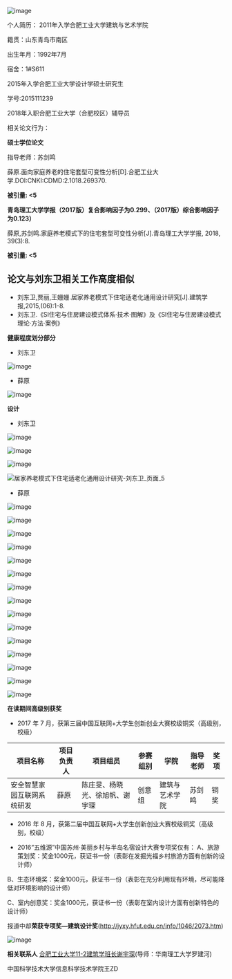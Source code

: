 ![image](https://github.com/HFUT-CHEATER/HFUTCheaterCollection/assets/160773353/21125584-5bc9-42f4-9f42-73d1d7297d98)

个人简历：
2011年入学合肥工业大学建筑与艺术学院

籍贯：山东青岛市南区

出生年月：1992年7月

宿舍：1#S611

2015年入学合肥工业大学设计学硕士研究生

学号:2015111239

2018年入职合肥工业大学（合肥校区）辅导员

相关论文行为：

**硕士学位论文**

指导老师：苏剑鸣

薛原.面向家庭养老的住宅套型可变性分析[D].合肥工业大学.DOI:CNKI:CDMD:2.1018.269370.

**被引量:  <5** 

**青岛理工大学学报（2017版）复合影响因子为0.299、（2017版）综合影响因子为0.123）**

薛原,苏剑鸣.家庭养老模式下的住宅套型可变性分析[J].青岛理工大学学报, 2018, 39(3):8.

**被引量:  <5** 

## 论文与刘东卫相关工作高度相似
- 刘东卫,贾丽,王姗姗.居家养老模式下住宅适老化通用设计研究[J].建筑学报,2015,(06):1-8.
- 刘东卫.《SI住宅与住房建设模式体系·技术·图解》及《SI住宅与住房建设模式
理论·方法·案例》

**健康程度划分部分**
- 刘东卫

![image](https://github.com/HFUT-CHEATER/HFUTCheaterCollection/assets/161664982/5fc29ae1-f68e-4475-b549-dcfbc325ebd3)
- 薛原

![image](https://github.com/HFUT-CHEATER/HFUTCheaterCollection/assets/161664982/9adc9cc2-3bf4-4dbb-b917-28922b814f08)

**设计**
- 刘东卫

![image](https://github.com/HFUT-CHEATER/HFUTCheaterCollection/assets/161664982/1fe317f3-4a82-4842-b33f-ce63a4ca62a4)

![image](https://github.com/HFUT-CHEATER/HFUTCheaterCollection/assets/161664982/14cf038c-9620-4c7d-9194-500262bec4a9)

![image](https://github.com/HFUT-CHEATER/HFUTCheaterCollection/assets/161664982/b999d8f8-28c1-4877-b5e8-95c25ad5f16e)

![居家养老模式下住宅适老化通用设计研究-刘东卫_页面_5](https://github.com/HFUT-CHEATER/HFUTCheaterCollection/assets/161664982/c90b32de-8133-4b17-936a-8f5853202e81)

- 薛原

![image](https://github.com/HFUT-CHEATER/HFUTCheaterCollection/assets/161664982/b53834e2-4655-4b49-abb0-e3431fdf2321)

![image](https://github.com/HFUT-CHEATER/HFUTCheaterCollection/assets/161664982/9dfe5087-eb0c-49c0-8856-ec966cb46291)

![image](https://github.com/HFUT-CHEATER/HFUTCheaterCollection/assets/161664982/a8b59b39-bbce-4e79-b000-293f1c30b38d)

![image](https://github.com/HFUT-CHEATER/HFUTCheaterCollection/assets/161664982/e284185a-8551-49b6-860b-cafbacaa3325)

![image](https://github.com/HFUT-CHEATER/HFUTCheaterCollection/assets/161664982/e14da52e-a2c7-4609-b381-51df5af0b385)

![image](https://github.com/HFUT-CHEATER/HFUTCheaterCollection/assets/161664982/2b42ebd8-58c4-4b38-9e39-e12e69eadfca)

![image](https://github.com/HFUT-CHEATER/HFUTCheaterCollection/assets/161664982/41bc4252-3e4e-4813-80b4-1d124a3de466)

![image](https://github.com/HFUT-CHEATER/HFUTCheaterCollection/assets/161664982/ce7e0abd-bf85-4b6e-bdb0-3f87be52e383)

![image](https://github.com/HFUT-CHEATER/HFUTCheaterCollection/assets/161664982/3d40140c-2d97-40aa-9fab-0f40a8be3033)

![image](https://github.com/HFUT-CHEATER/HFUTCheaterCollection/assets/161664982/710427e8-95d0-432d-b9bf-34a39a8630d1)

![image](https://github.com/HFUT-CHEATER/HFUTCheaterCollection/assets/161664982/f3647001-aa64-4826-9f39-5ba932a368f3)

![image](https://github.com/HFUT-CHEATER/HFUTCheaterCollection/assets/161664982/35f2c120-763a-437c-8e7f-864ee0c6cd55)

![image](https://github.com/HFUT-CHEATER/HFUTCheaterCollection/assets/161664982/424d0537-5d39-47e0-9c32-40f256f53999)

![image](https://github.com/HFUT-CHEATER/HFUTCheaterCollection/assets/161664982/ec4a379c-811c-4a79-8b2c-135f69d5ad48)

![image](https://github.com/HFUT-CHEATER/HFUTCheaterCollection/assets/161664982/ff2e5eea-79a1-4f98-9c30-c96f6661affd)


**在读期间高级别获奖**

- 2017 年 7 月，获第三届中国互联网+大学生创新创业大赛校级铜奖（高级别，校级）
						
| 项目名称 | 项目负责人  | 项目组员 |参赛组别| 学院 |指导老师|奖项|
| --- | --- | --- | ---| ---|---|---|
| 安全智慧家园互联网系统研发 | 薛原 | 陈庄旻、杨晓光、徐旭帆、谢宇琛 | 创意组| 建筑与艺术学院|苏剑鸣|铜奖|
						

- 2016 年 8 月，获第二届中国互联网+大学生创新创业大赛校级铜奖（高级别，校级）

- 2016“五维源”中国苏州·美丽乡村与半岛名宿设计大赛专项奖仅有：
A、旅游策划奖：奖金1000元，获证书一份（表彰在发掘光福乡村旅游方面有创新的设计师）

B、生态环境奖：奖金1000元，获证书一份（表彰在充分利用现有环境，尽可能降低对环境影响的设计师） 

C、室内创意奖：奖金1000元，获证书一份（表彰在室内设计方面有创新特色的设计师）

报道中却**荣获专项奖—建筑设计奖**(http://jyxy.hfut.edu.cn/info/1046/2073.htm)

![image](https://github.com/HFUT-CHEATER/HFUTCheaterCollection/assets/160773353/b333c210-2d1d-4a2a-9461-174d095b0643)



**相关联系人**
[合肥工业大学11-2建筑学班长谢宇琛](https://wx.ihwrm.com/baokan/article/info.html?baokan_id=8&doc_id=1487610)(导师：华南理工大学罗建河)

中国科学技术大学信息科学技术学院王ZD

